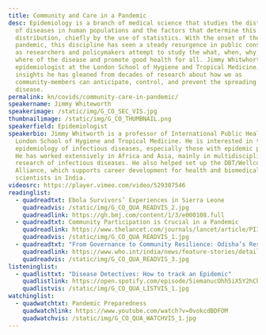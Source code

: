 ```yaml
---
title: Community and Care in a Pandemic
desc: Epidemiology is a branch of medical science that studies the distribution
  of diseases in human populations and the factors that determine this
  distribution, chiefly by the use of statistics. With the onset of the COVID-19
  pandemic, this discipline has seen a steady resurgence in public consciousness
  as researchers and policymakers attempt to study the what, when, why, and
  where of the disease and promote good health for all. Jimmy Whitwhorth, an
  epidemiologist at the London School of Hygiene and Tropical Medicine, shares
  insights he has gleaned from decades of research about how we as
  community-members can anticipate, control, and prevent the spreading of
  disease.
permalink: kn/covids/community-care-in-pandemic/
speakername: Jimmy Whiteworth
speakerimage: /static/img/G_CO_SEC_VIS.jpg
thumbnailimage: /static/img/G_CO_THUMBNAIL.png
speakerfield: Epidemiologist
speakerbio: Jimmy Whitworth is a professor of International Public Health at the
  London School of Hygiene and Tropical Medicine. He is interested in the
  epidemiology of infectious diseases, especially those with epidemic potential.
  He has worked extensively in Africa and Asia, mainly in multidisciplinary
  research of infectious diseases. He also helped set up the DBT/Wellcome India
  Alliance, which supports career development for health and biomedical
  scientists in India.
videosrc: https://player.vimeo.com/video/529307546
readinglist:
  - quadreadtxt: Ebola Survivors’ Experiences in Sierra Leone
    quadreadvis: /static/img/G_CO_QUA_READVIS_2.jpg
    quadreadlink: https://gh.bmj.com/content/1/3/e000108.full
  - quadreadtxt: Community Participation is Crucial in a Pandemic
    quadreadlink: https://www.thelancet.com/journals/lancet/article/PIIS0140-6736(20)31054-0/fulltext#:~:text=Such%20public%20participation%20will%20reveal,crucially%2C%20of%20building%20future%20resilience.
    quadreadvis: /static/img/G_CO_QUA_READVIS_1.jpg
  - quadreadtxt: "From Governance to Community Resilience: Odisha’s Response to COVID-19"
    quadreadlink: https://www.who.int/india/news/feature-stories/detail/from-governance-to-community-resilience-odisha-s-response-to-covid-19
    quadreadvis: /static/img/G_CO_QUA_READVIS_3.jpg
listeninglist:
  - quadlisttxt: "Disease Detectives: How to track an Epidemic"
    quadlistlink: https://open.spotify.com/episode/5iemanucOhh5iX5Y2hChAH
    quadlistvis: /static/img/G_CO_QUA_LISTVIS_1.jpg
watchinglist:
  - quadwatchtxt: Pandemic Preparedness
    quadwatchlink: https://www.youtube.com/watch?v=0vokcdBDFOM
    quadwatchvis: /static/img/G_CO_QUA_WATCHVIS_1.jpg
---
```

